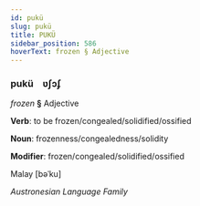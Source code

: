 ```yaml
---
id: pukü
slug: pukü
title: PUKÜ
sidebar_position: 586
hoverText: frozen § Adjective
---
```


### pukü&emsp;<span kind="abugida">ʋʃɔʄ</span>

*frozen* **§** Adjective

**Verb**: to be frozen/congealed/solidified/ossified

**Noun**: frozenness/congealedness/solidity

**Modifier**: frozen/congealed/solidified/ossified

Malay [bəˈku]

*Austronesian Language Family*